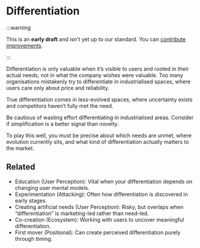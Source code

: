 # Differentiation

:::warning

This is an **early draft** and isn't yet up to our standard.
You can [contribute improvements](https://github.com/dave1010/wardley-leadership-strategies).

:::


Differentiation is only valuable when it’s visible to users and rooted in their actual needs, not in what the company wishes were valuable. Too many organisations mistakenly try to differentiate in industrialised spaces, where users care only about price and reliability.

True differentiation comes in less-evolved spaces, where uncertainty exists and competitors haven’t fully met the need.

Be cautious of wasting effort differentiating in industrialised areas. Consider if simplification is a better signal than novelty.

To play this well, you must be precise about which needs are unmet, where evolution currently sits, and what kind of differentiation actually matters to the market.

## Related

- Education (User Perception): Vital when your differentiation depends on changing user mental models.
- Experimentation (Attacking): Often how differentiation is discovered in early stages.
- Creating artificial needs (User Perception): Risky, but overlaps when “differentiation” is marketing-led rather than need-led.
- Co-creation (Ecosystem): Working with users to uncover meaningful differentiation.
- First mover (Positional): Can create perceived differentiation purely through timing.
